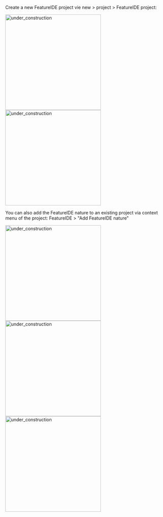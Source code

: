 Create a new FeatureIDE project vie new > project > FeatureIDE project:

<img height="300" alt="under_construction" src="https://github.com/tthuem/FeatureIDE/wiki/Assets/Wizards/NewProjectWizard1.PNG">
<img height="300" alt="under_construction" src="https://github.com/tthuem/FeatureIDE/wiki/Assets/Wizards/NewProjectWizard2.PNG">

You can also add the FeatureIDE nature to an existing project via context menu of the project: FeatureIDE > "Add FeatureIDE nature"

<img height="300" alt="under_construction" src="https://github.com/tthuem/FeatureIDE/wiki/Assets/Wizards/SourceFileWizard.PNG">
<img height="300" alt="under_construction" src="https://github.com/tthuem/FeatureIDE/wiki/Assets/Wizards/ConfigurationFileWizard.PNG">
<img height="300" alt="under_construction" src="https://github.com/tthuem/FeatureIDE/wiki/Assets/Wizards/ModelWizard.PNG">
